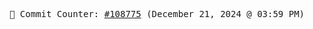 <p align="center">
    <samp>
        📮 Commit Counter: <a href="https://github.com/Javascript-void0/Javascript-void0/commits/main">#108775</a> (December 21, 2024 @ 03:59 PM)
    </samp>
</p>